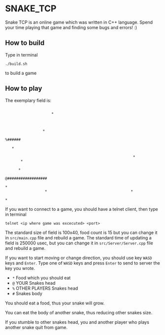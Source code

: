 # SNAKE_TCP

Snake TCP is an online game which was written in C++ language. Spend your time playing that game and finding some bugs and errors! :)

## How to build

Type in terminal
```
./build.sh
```
to build a game

## How to play

The exemplary field is:
```
                                                                               
                     *                                                         
                                                                               
                                                                               
                                                                               
                 *                                                             
                                                                  %######      
                                                                               
   *                                                                           
                                                                               
                                                          *                    
       *                                                                       
                                                                               
      *                                                                        
                                                     @##################       
                                                                               
*                                                                              
                  *                                      *                     
                                                                              *
```

If you want to connect to a game, you should have a telnet client, then type in terminal
```
telnet <ip where game was excecuted> <port>
```

The standard size of field is 100x40, food count is 15 but you can change it in `src/main.cpp` file and rebuild a game.
The standard time of updating a field is 250000 usec, but you can change it in `src/Server/Server.cpp` file and rebuild a game.

If you want to start moving or change direction, you should use key `WASD` keys and `Enter`.
Type one of `WASD` keys and press `Enter` to send to server the key you wrote.

- `*` Food which you should eat
- `@` YOUR Snakes head
- `%` OTHER PLAYERS Snakes head
- `#` Snakes body

You should eat a food, thus your snake will grow.

You can eat the body of another snake, thus reducing other snakes size.

If you stumble to other snakes head, you and another player who plays another snake quit from game.
